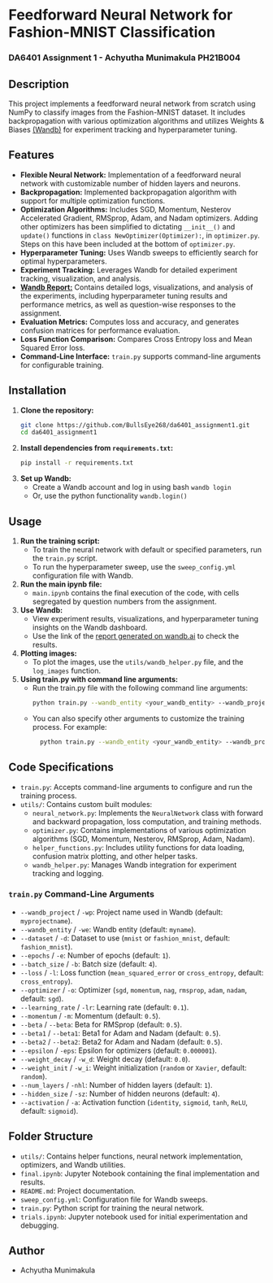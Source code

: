 # Feedforward Neural Network for Fashion-MNIST Classification

### DA6401 Assignment 1 - Achyutha Munimakula PH21B004

## Description

This project implements a feedforward neural network from scratch using NumPy to classify images from the Fashion-MNIST dataset. It includes backpropagation with various optimization algorithms and utilizes Weights & Biases [(Wandb)](https://api.wandb.ai/links/bullseye2608-indian-institute-of-technology-madras/rj51csft) for experiment tracking and hyperparameter tuning.

## Features

- **Flexible Neural Network:** Implementation of a feedforward neural network with customizable number of hidden layers and neurons.
- **Backpropagation:** Implemented backpropagation algorithm with support for multiple optimization functions.
- **Optimization Algorithms:** Includes SGD, Momentum, Nesterov Accelerated Gradient, RMSprop, Adam, and Nadam optimizers. Adding other optimizers has been simplified to dictating `__init__()` and `update()` functions in `class NewOptimizer(Optimizer):`, in `optimizer.py`. Steps on this have been included at the bottom of `optimizer.py`.
- **Hyperparameter Tuning:** Uses Wandb sweeps to efficiently search for optimal hyperparameters.
- **Experiment Tracking:** Leverages Wandb for detailed experiment tracking, visualization, and analysis.
- **[Wandb Report:](https://api.wandb.ai/links/bullseye2608-indian-institute-of-technology-madras/rj51csft)** Contains detailed logs, visualizations, and analysis of the experiments, including hyperparameter tuning results and performance metrics, as well as question-wise responses to the assignment.
- **Evaluation Metrics:** Computes loss and accuracy, and generates confusion matrices for performance evaluation.
- **Loss Function Comparison:** Compares Cross Entropy loss and Mean Squared Error loss.
- **Command-Line Interface:** `train.py` supports command-line arguments for configurable training.

## Installation

1.  **Clone the repository:**
    ```bash
    git clone https://github.com/BullsEye268/da6401_assignment1.git
    cd da6401_assignment1
    ```
2.  **Install dependencies from `requirements.txt`:**
    ```bash
    pip install -r requirements.txt
    ```
3.  **Set up Wandb:**
    - Create a Wandb account and log in using bash `wandb login`
    - Or, use the python functionality `wandb.login()`

## Usage

1.  **Run the training script:**
    - To train the neural network with default or specified parameters, run the `train.py` script.
    - To run the hyperparameter sweep, use the `sweep_config.yml` configuration file with Wandb.
2.  **Run the main ipynb file:**
    - `main.ipynb` contains the final execution of the code, with cells segregated by question numbers from the assignment.
3.  **Use Wandb:**
    - View experiment results, visualizations, and hyperparameter tuning insights on the Wandb dashboard.
    - Use the link of the [report generated on wandb.ai](https://api.wandb.ai/links/bullseye2608-indian-institute-of-technology-madras/rj51csft) to check the results.
4.  **Plotting images:**
    - To plot the images, use the `utils/wandb_helper.py` file, and the `log_images` function.
5.  **Using train.py with command line arguments:**
    - Run the train.py file with the following command line arguments:
      ```bash
      python train.py --wandb_entity <your_wandb_entity> --wandb_project <your_wandb_project>
      ```
    - You can also specify other arguments to customize the training process. For example:
      ```bash
        python train.py --wandb_entity <your_wandb_entity> --wandb_project <your_wandb_project> --epochs 10 --batch_size 32 --learning_rate 0.001 --optimizer adam
      ```

## Code Specifications

- `train.py`: Accepts command-line arguments to configure and run the training process.
- `utils/`: Contains custom built modules:
  - `neural_network.py`: Implements the `NeuralNetwork` class with forward and backward propagation, loss computation, and training methods.
  - `optimizer.py`: Contains implementations of various optimization algorithms (SGD, Momentum, Nesterov, RMSprop, Adam, Nadam).
  - `helper_functions.py`: Includes utility functions for data loading, confusion matrix plotting, and other helper tasks.
  - `wandb_helper.py`: Manages Wandb integration for experiment tracking and logging.

### `train.py` Command-Line Arguments

- `--wandb_project` / `-wp`: Project name used in Wandb (default: `myprojectname`).
- `--wandb_entity` / `-we`: Wandb entity (default: `myname`).
- `--dataset` / `-d`: Dataset to use (`mnist` or `fashion_mnist`, default: `fashion_mnist`).
- `--epochs` / `-e`: Number of epochs (default: `1`).
- `--batch_size` / `-b`: Batch size (default: `4`).
- `--loss` / `-l`: Loss function (`mean_squared_error` or `cross_entropy`, default: `cross_entropy`).
- `--optimizer` / `-o`: Optimizer (`sgd`, `momentum`, `nag`, `rmsprop`, `adam`, `nadam`, default: `sgd`).
- `--learning_rate` / `-lr`: Learning rate (default: `0.1`).
- `--momentum` / `-m`: Momentum (default: `0.5`).
- `--beta` / `--beta`: Beta for RMSprop (default: `0.5`).
- `--beta1` / `--beta1`: Beta1 for Adam and Nadam (default: `0.5`).
- `--beta2` / `--beta2`: Beta2 for Adam and Nadam (default: `0.5`).
- `--epsilon` / `-eps`: Epsilon for optimizers (default: `0.000001`).
- `--weight_decay` / `-w_d`: Weight decay (default: `0.0`).
- `--weight_init` / `-w_i`: Weight initialization (`random` or `Xavier`, default: `random`).
- `--num_layers` / `-nhl`: Number of hidden layers (default: `1`).
- `--hidden_size` / `-sz`: Number of hidden neurons (default: `4`).
- `--activation` / `-a`: Activation function (`identity`, `sigmoid`, `tanh`, `ReLU`, default: `sigmoid`).

## Folder Structure

- `utils/`: Contains helper functions, neural network implementation, optimizers, and Wandb utilities.
- `final.ipynb`: Jupyter Notebook containing the final implementation and results.
- `README.md`: Project documentation.
- `sweep_config.yml`: Configuration file for Wandb sweeps.
- `train.py`: Python script for training the neural network.
- `trials.ipynb`: Jupyter notebook used for initial experimentation and debugging.

## Author

- Achyutha Munimakula
